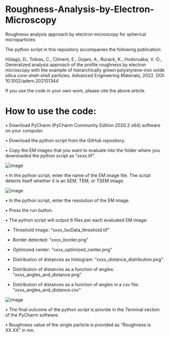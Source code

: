 # Roughness-Analysis-by-Electron-Microscopy
Roughness analysis approach by electron microscopy for spherical microparticles

The python script in this repository accompanies the following publication:

Hülagü, D., Tobias, C., Climent, E., Gojani, A., Rurack, K., Hodoroaba, V.-D., Generalized analysis approach of the profile roughness by electron microscopy with the example of hierarchically grown polystyrene-iron oxide silica core-shell-shell particles. Advanced Engineering Materials, 2022.
DOI: 10.1002/adem.202101344

If you use the code in your own work, please cite the above article.

# How to use the code:
• Download PyCharm (PyCharm Community Edition 2020.2 x64) software on your computer.

• Download the python script from the GitHub repository.

• Copy the EM images that you want to evaluate into the folder where you downloaded the python script as “xxxx.tif”.

![image](https://github.com/BAMresearch/Roughness-Analysis-by-Electron-Microscopy/assets/91262053/2e3f4812-4202-4b63-8c03-5542d08fd7f5)

• In the python script, enter the name of the EM image file. The script detects itself whether it is an SEM, TEM, or TSEM image.

![image](https://github.com/BAMresearch/Roughness-Analysis-by-Electron-Microscopy/assets/91262053/7c5a0951-f772-4b57-a458-d8d3649e4898)

• In the python script, enter the resolution of the EM image. 

• Press the run button. 

• The python script will output 6 files per each evaluated EM image:

  - Threshold image: “xxxx_IsoData_threshold.tif”

  - Border detected: “xxxx_border.png” 

  - Optimized center: “xxxx_optimized_center.png”

  - Distribution of distances as histogram: “xxxx_distance_distribution.png”

  - Distribution of distances as a function of angles: “xxxx_angles_and_distance.png”

  - Distribution of distances as a function of angles in a csv file: “xxxx_angles_and_distance.csv”

![image](https://github.com/BAMresearch/Roughness-Analysis-by-Electron-Microscopy/assets/91262053/a1c89bbf-7e60-418f-9fb0-f1e28b16878f)

•	The final outcome of the python script is provide in the Terminal section of the PyCharm software.

•	Roughness value of the single particle is provided as “Roughness is XX.XX” in nm.
